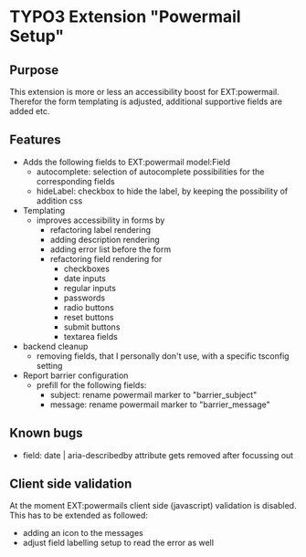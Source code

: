 # TYPO3 Extension "Powermail Setup"

## Purpose
This extension is more or less an accessibility boost for EXT:powermail.
Therefor the form templating is adjusted, additional supportive fields are added etc.

## Features
- Adds the following fields to EXT:powermail model:Field
  - autocomplete: selection of autocomplete possibilities for the corresponding fields
  - hideLabel: checkbox to hide the label, by keeping the possibility of addition css
- Templating
  - improves accessibility in forms by
    - refactoring label rendering
    - adding description rendering
    - adding error list before the form
    - refactoring field rendering for
      - checkboxes
      - date inputs
      - regular inputs
      - passwords
      - radio buttons
      - reset buttons
      - submit buttons
      - textarea fields
- backend cleanup
  - removing fields, that I personally don't use, with a specific tsconfig setting
- Report barrier configuration
  - prefill for the following fields:
    - subject: rename powermail marker to "barrier_subject"
    - message: rename powermail marker to "barrier_message"

## Known bugs
- field: date | aria-describedby attribute gets removed after focussing out

## Client side validation
At the moment EXT:powermails client side (javascript) validation is disabled. This has to be extended as followed:
- adding an icon to the messages
- adjust field labelling setup to read the error as well